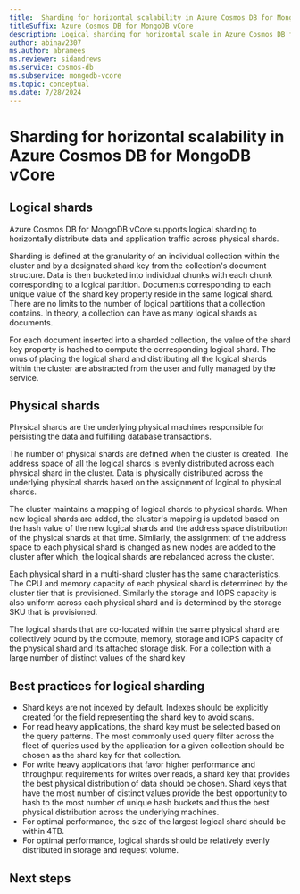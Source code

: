 ```yaml
---
title:  Sharding for horizontal scalability in Azure Cosmos DB for MongoDB vCore
titleSuffix: Azure Cosmos DB for MongoDB vCore
description: Logical sharding for horizontal scale in Azure Cosmos DB for MongoDB vCore.
author: abinav2307
ms.author: abramees
ms.reviewer: sidandrews
ms.service: cosmos-db
ms.subservice: mongodb-vcore
ms.topic: conceptual
ms.date: 7/28/2024
---
```


# Sharding for horizontal scalability in Azure Cosmos DB for MongoDB vCore

## Logical shards
Azure Cosmos DB for MongoDB vCore supports logical sharding to horizontally distribute data and application traffic across physical shards.

Sharding is defined at the granularity of an individual collection within the cluster and by a designated shard key from the collection's document structure. Data is then bucketed into individual chunks with each chunk corresponding to a logical partition. Documents corresponding to each unique value of the shard key property reside in the same logical shard. There are no limits to the number of logical partitions that a collection contains. In theory, a collection can have as many logical shards as documents.

For each document inserted into a sharded collection, the value of the shard key property is hashed to compute the corresponding logical shard. The onus of placing the logical shard and distributing all the logical shards within the cluster are abstracted from the user and fully managed by the service.

## Physical shards
Physical shards are the underlying physical machines responsible for persisting the data and fulfilling database transactions.

The number of physical shards are defined when the cluster is created. The address space of all the logical shards is evenly distributed across each physical shard in the cluster. Data is physically distributed across the underlying physical shards based on the assignment of logical to physical shards.

The cluster maintains a mapping of logical shards to physical shards. When new logical shards are added, the cluster's mapping is updated based on the hash value of the new logical shards and the address space distribution of the physical shards at that time. Similarly, the assignment of the address space to each physical shard is changed as new nodes are added to the cluster after which, the logical shards are rebalanced across the cluster.  

Each physical shard in a multi-shard cluster has the same characteristics. The CPU and memory capacity of each physical shard is determined by the cluster tier that is provisioned. Similarly the storage and IOPS capacity is also uniform across each physical shard and is determined by the storage SKU that is provisioned.

The logical shards that are co-located within the same physical shard are collectively bound by the compute, memory, storage and IOPS capacity of the physical shard and its attached storage disk. For a collection with a large number of distinct values of the shard key

## Best practices for logical sharding
- Shard keys are not indexed by default. Indexes should be explicitly created for the field representing the shard key to avoid scans.
- For read heavy applications, the shard key must be selected based on the query patterns. The most commonly used query filter across the fleet of queries used by the application for a given collection should be chosen as the shard key for that collection.
- For write heavy applications that favor higher performance and throughput requirements for writes over reads, a shard key that provides the best physical distribution of data should be chosen. Shard keys that have the most number of distinct values provide the best opportunity to hash to the most number of unique hash buckets and thus the best physical distribution across the underlying machines.
- For optimal performance, the size of the largest logical shard should be within 4TB.
- For optimal performance, logical shards should be relatively evenly distributed in storage and request volume.
  

## Next steps

